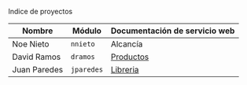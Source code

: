 Indice de proyectos

| Nombre | Módulo | Documentación de servicio web                        |
| ----------- | -------------- | ---
| Noe Nieto   | `nnieto`  | Alcancía |
| David Ramos   | `dramos`  | [Productos](dramos.md) |
| Juan Paredes   | `jparedes`  | [Libreria](jparedes.md) |
